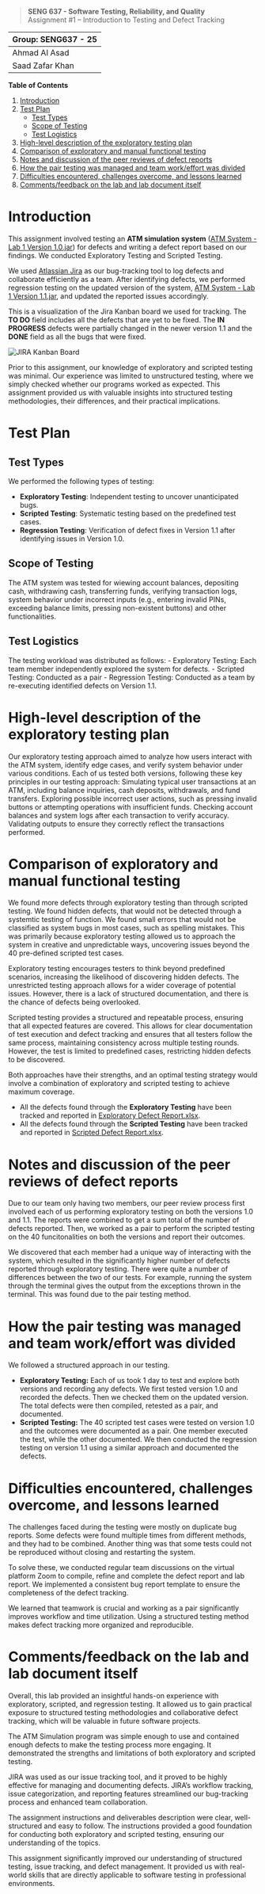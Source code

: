 >   **SENG 637 - Software Testing, Reliability, and Quality**<br>
>   Assignment \#1 – Introduction to Testing and Defect Tracking

| Group: SENG637 - 25      |
|-----------------|
| Ahmad Al Asad                |   
| Saad Zafar Khan              |


<!-- | [Ahmad Al Asad](https://github.com/ExGranite)                |   
| [Saad Zafar Khan](https://github.com/saadz-khan)              |    -->

**Table of Contents**

1. [Introduction](#intro)
2. [Test Plan](#plan)
    - [Test Types](#planA)
    - [Scope of Testing](#planB)
    - [Test Logistics](#planC)
3. [High-level description of the exploratory testing plan](#desc)
4. [Comparison of exploratory and manual functional testing](#comp)
5. [Notes and discussion of the peer reviews of defect reports](#notes)
6. [How the pair testing was managed and team work/effort was divided](#work)
7. [Difficulties encountered, challenges overcome, and lessons learned](#diff)
8. [Comments/feedback on the lab and lab document itself](#comm)

# <a name = "intro"></a>Introduction

This assignment involved testing an **ATM simulation system** ([ATM System - Lab 1 Version 1.0.jar](https://github.com/seng637-winter2025/a1-ExGranite/blob/main/Assignment%201%20-%20artifacts/ATM%20System%20-%20Lab%201%20Version%201.0.jar)) for defects and writing a defect report based on our findings. We conducted Exploratory Testing and Scripted Testing.

We used [Atlassian Jira](https://www.atlassian.com/software/jira) as our bug-tracking tool to log defects and collaborate efficiently as a team. After identifying defects, we performed regression testing on the updated version of the system, [ATM System - Lab 1 Version 1.1.jar](https://github.com/seng637-winter2025/a1-ExGranite/blob/main/Assignment%201%20-%20artifacts/ATM%20System%20-%20Lab%201%20Version%201.1.jar), and updated the reported issues accordingly.

This is a visualization of the Jira Kanban board we used for tracking. The **TO DO** field includes all the defects that are yet to be fixed. The **IN PROGRESS** defects were partially changed in the newer version 1.1 and the **DONE** field as all the bugs that were fixed.
<p><img title="JIRA Kanban Board" src="https://github.com/seng637-winter2025/a1-ExGranite/blob/main/media/Jira%20Kanban%20Board.png"></p>

Prior to this assignment, our knowledge of exploratory and scripted testing was minimal. Our experience was limited to unstructured testing, where we simply checked whether our programs worked as expected. This assignment provided us with valuable insights into structured testing methodologies, their differences, and their practical implications.

# <a name = "plan"></a>Test Plan
## <a name = "planA"></a>Test Types

We performed the following types of testing:

- **Exploratory Testing**: Independent testing to uncover unanticipated bugs.
- **Scripted Testing**: Systematic testing based on the predefined test cases.
- **Regression Testing**: Verification of defect fixes in Version 1.1 after identifying issues in Version 1.0.

## <a name = "planB"></a>Scope of Testing

The ATM system was tested for wiewing account balances, depositing cash, withdrawing cash, transferring funds, verifying transaction logs, system behavior under incorrect inputs (e.g., entering invalid PINs, exceeding balance limits, pressing non-existent buttons) and other functionalities.

## <a name = "planC"></a>Test Logistics

The testing workload was distributed as follows:
	- Exploratory Testing: Each team member independently explored the system for defects.
	- Scripted Testing: Conducted as a pair
	- Regression Testing: Conducted as a team by re-executing identified defects on Version 1.1.

# <a name = "desc"></a>High-level description of the exploratory testing plan

Our exploratory testing approach aimed to analyze how users interact with the ATM system, identify edge cases, and verify system behavior under various conditions. Each of us tested both versions, following these key principles in our testing approach: Simulating typical user transactions at an ATM, including balance inquiries, cash deposits, withdrawals, and fund transfers. Exploring possible incorrect user actions, such as pressing invalid buttons or attempting operations with insufficient funds. Checking account balances and system logs after each transaction to verify accuracy. Validating outputs to ensure they correctly reflect the transactions performed.

# <a name = "comp"></a>Comparison of exploratory and manual functional testing

We found more defects through exploratory testing than through scripted testing. We found hidden defects, that would not be detected through a systemtic testing of function. We found small errors that would not be classified as system bugs in most cases, such as spelling mistakes. This was primarily because exploratory testing allowed us to approach the system in creative and unpredictable ways, uncovering issues beyond the 40 pre-defined scripted test cases.

Exploratory testing encourages testers to think beyond predefined scenarios, increasing the likelihood of discovering hidden defects. The unrestricted testing approach allows for a wider coverage of potential issues. However, there is a lack of structured documentation, and there is the chance of defects being overlooked.

Scripted testing provides a structured and repeatable process, ensuring that all expected features are covered. This allows for clear documentation of test execution and defect tracking and ensures that all testers follow the same process, maintaining consistency across multiple testing rounds. However, the test is limited to predefined cases, restricting hidden defects to be discovered.

Both approaches have their strengths, and an optimal testing strategy would involve a combination of exploratory and scripted testing to achieve maximum coverage.

- All the defects found through the **Exploratory Testing** have been tracked and reported in [Exploratory Defect Report.xlsx](https://github.com/seng637-winter2025/a1-ExGranite/blob/main/Bug%20Reports/Exploratory%20Defect%20Report.xlsx).
- All the defects found through the **Scripted Testing** have been tracked and reported in [Scripted Defect Report.xlsx](https://github.com/seng637-winter2025/a1-ExGranite/blob/main/Bug%20Reports/Scripted%20Defect%20Report.xlsx).

# <a name = "notes"></a>Notes and discussion of the peer reviews of defect reports

Due to our team only having two members, our peer review process first involved each of us performing exploratory testing on both the versions 1.0 and 1.1. The reports were combined to get a sum total of the number of defects reported. Then, we worked as a pair to perform the scripted testing on the 40 funcitonalities on both the versions and report their outcomes.

We discovered that each member had a unique way of interacting with the system, which resulted in the significantly higher number of defects reported through exploratory testing. There were quite a number of differences between the two of our tests. For example, running the system through the terminal gives the output from the exceptions thrown in the terminal. This was found due to the pair testing method.

# <a name = "work"></a>How the pair testing was managed and team work/effort was divided 

We followed a structured approach in our testing.

- **Exploratory Testing:** Each of us took 1 day to test and explore both versions and recording any defects. We first tested version 1.0 and recorded the defects. Then we checked them on the updated version. The total defects were then compiled, retested as a pair, and documented.
- **Scripted Testing:** The 40 scripted test cases were tested on version 1.0 and the outcomes were documented as a pair. One member executed the test, while the other documented. We then conducted the regression testing on version 1.1 using a similar approach and documented the defects.

# <a name = "diff"></a>Difficulties encountered, challenges overcome, and lessons learned

The challenges faced during the testing were mostly on duplicate bug reports. Some defects were found multiple times from different methods, and they had to be combined. Another thing was that some tests could not be reproduced without closing and restarting the system.

To solve these, we conducted regular team discussions on the virtual platform Zoom to compile, refine and complete the defect report and lab report. We implemented a consistent bug report template to ensure the completeness of the defect tracking.

We learned that teamwork is crucial and working as a pair significantly improves workflow and time utilization. Using a structured testing method makes defect tracking more organized and reproducible.

# <a name = "comm"></a>Comments/feedback on the lab and lab document itself

Overall, this lab provided an insightful hands-on experience with exploratory, scripted, and regression testing. It allowed us to gain practical exposure to structured testing methodologies and collaborative defect tracking, which will be valuable in future software projects.

The ATM Simulation program was simple enough to use and contained enough defects to make the testing process more engaging. It demonstrated the strengths and limitations of both exploratory and scripted testing.

JIRA was used as our issue tracking tool, and it proved to be highly effective for managing and documenting defects. JIRA’s workflow tracking, issue categorization, and reporting features streamlined our bug-tracking process and enhanced team collaboration.

The assignment instructions and deliverables description were clear, well-structured and easy to follow. The instructions provided a good foundation for conducting both exploratory and scripted testing, ensuring our understanding of the topics.

This assignment significantly improved our understanding of structured testing, issue tracking, and defect management. It provided us with real-world skills that are directly applicable to software testing in professional environments.

